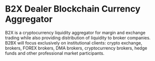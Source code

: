 # B2X Dealer Blockchain Currency Aggregator

B2X is a cryptocurrency liquidity aggregator for margin and exchange trading while also providing distribution of liquidity to broker companies. B2BX will focus exclusively on institutional clients: crypto exchange, brokers, FOREX brokers, DMA brokers, cryptocurrency brokers, hedge funds and other professional market participants.
